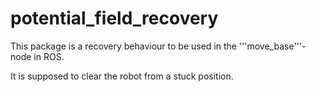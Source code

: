 # potential_field_recovery

This package is a recovery behaviour to be used in the '''move_base'''-node in ROS.

It is supposed to clear the robot from a stuck position.
